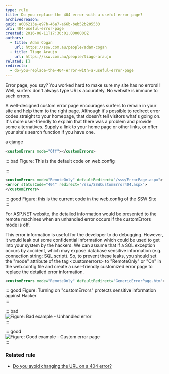 ```yaml
---
type: rule
title: Do you replace the 404 error with a useful error page?
archivedreason:
guid: a006213a-e97b-46a7-a66b-beb52b205533
uri: 404-useful-error-page
created: 2016-08-11T17:30:01.0000000Z
authors:
  - title: Adam Cogan
    url: https://ssw.com.au/people/adam-cogan
  - title: Tiago Araujo
    url: https://ssw.com.au/people/tiago-araujo
related: []
redirects:
  - do-you-replace-the-404-error-with-a-useful-error-page
---
```


Error page, you say? You worked hard to make sure my site has no errors!! Well, surfers don't always type URLs accurately. No website is immune to such errors.

A well-designed custom error page encourages surfers to remain in your site and help them to the right page. Although it's possible to redirect error codes straight to your homepage, that doesn't tell visitors what's going on. It's more user-friendly to explain that there was a problem and provide some alternatives. Supply a link to your home page or other links, or offer your site's search function if you have one.

a cjange

<!--endintro-->

```xml
<customErrors mode="Off"></customErrors>
```

::: bad
Figure: This is the default code on web.config

:::

```xml
<customErrors mode="RemoteOnly" defaultRedirect="/ssw/ErrorPage.aspx">
<error statusCode="404" redirect="/ssw/SSWCustomError404.aspx">
</customErrors>
```

::: good
Figure: this is the current code in the web.config of the SSW Site  
:::

For ASP.NET website, the detailed information would be presented to the remote machines when an unhandled error occurs if the customErrors mode is off.

This error information is useful for the developer to do debugging. However, it would leak out some confidential information which could be used to get into your system by the hackers. We can assume that if a SQL exception occurs by accident, which may expose database sensitive information (e.g. connection string; SQL script). So, to prevent these leaks, you should set the "mode" attribute of the tag &lt;customerrors&gt; to "RemoteOnly" or "On" in the web.config file and create a user-friendly customized error page to replace the detailed error information.

```xml
<customErrors mode="RemoteOnly" defaultRedirect="GenericErrorPage.htm"></customErrors>
```

::: good
Figure: Turning on "customErrors" protects sensitive information against Hacker  
:::

::: bad  
![Figure: Bad example - Unhandled error](404-bad.jpg)  
:::

::: good  
![Figure: Good example - Custom error page](404-good.jpg)  
:::

### Related rule

- [Do you avoid changing the URL on a 404 error?](/404-error-avoid-changing-the-url)
